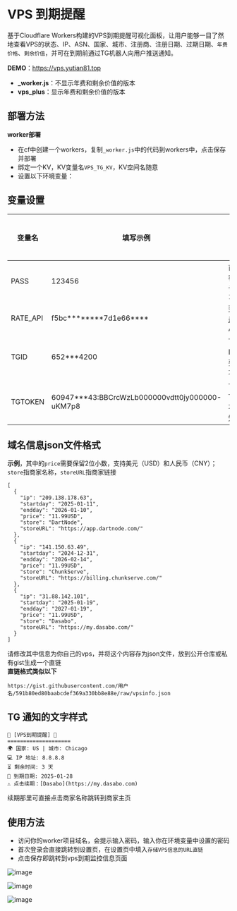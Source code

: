 # VPS 到期提醒
基于Cloudflare Workers构建的VPS到期提醒可视化面板，让用户能够一目了然地查看VPS的状态、IP、ASN、国家、城市、注册商、注册日期、过期日期、`年费价格`、`剩余价值`，并可在到期前通过TG机器人向用户推送通知。

**DEMO**：<https://vps.yutian81.top>

- **_worker.js**：不显示年费和剩余价值的版本  
- **vps_plus**：显示年费和剩余价值的版本

## 部署方法

**worker部署**

- 在cf中创建一个workers，复制`_worker.js`中的代码到workers中，点击保存并部署
- 绑定一个KV，KV变量名`VPS_TG_KV`，KV空间名随意
- 设置以下环境变量：

## 变量设置
| 变量名 | 填写示例 | 说明 | 是否必填 | 
| ------ | ------- | ------ | ------ |
| PASS  | 123456 | 前端访问密码，默认为`123456` | 是 |
| RATE_API  | f5bc********7d1e66**** | 到此处[注册](https://www.exchangerate-api.com/)免费API KEY | 是 |
| TGID | 652***4200 | TG机器人ID，不需要通知可不填 | 否 |
| TGTOKEN | 60947***43:BBCrcWzLb000000vdtt0jy000000-uKM7p8	 | TG机器人TOKEN，不需要通知可不填 | 否 |

## 域名信息json文件格式
**示例**，其中的`price`需要保留2位小数，支持美元（USD）和人民币（CNY）；`store`指商家名称，`storeURL`指商家链接
```
[
  {
    "ip": "209.138.178.63",
    "startday": "2025-01-11",
    "endday": "2026-01-10",
    "price": "11.99USD",
    "store": "DartNode",
    "storeURL": "https://app.dartnode.com/"
  },
  {
    "ip": "141.150.63.49",
    "startday": "2024-12-31",
    "endday": "2026-02-14",
    "price": "11.99USD",
    "store": "ChunkServe",
    "storeURL": "https://billing.chunkserve.com/"
  },
  {
    "ip": "31.88.142.101",
    "startday": "2025-01-19",
    "endday": "2027-01-19",
    "price": "11.99USD",
    "store": "Dasabo",
    "storeURL": "https://my.dasabo.com/"
  }
]
```
请修改其中信息为你自己的vps，并将这个内容存为json文件，放到公开仓库或私有gist生成一个直链  
**直链格式类似以下**
```
https://gist.githubusercontent.com/用户名/591b80ed80baabcdef369a330bb8e88e/raw/vpsinfo.json
```

## TG 通知的文字样式
```
🚨 [VPS到期提醒] 🚨
====================
🌍 国家: US | 城市: Chicago
💻 IP 地址: 8.8.8.8
⏳ 剩余时间: 3 天
📅 到期日期: 2025-01-28
⚠️ 点击续期：[Dasabo](https://my.dasabo.com)
```
续期那里可直接点击商家名称跳转到商家主页

## 使用方法
- 访问你的worker项目域名，会提示输入密码，输入你在环境变量中设置的密码
- 首次登录会直接跳转到设置页，在设置页中填入`存储VPS信息的URL直链`
- 点击保存即跳转到vps到期监控信息页面

![image](https://github.com/user-attachments/assets/d7489572-1cf7-42ba-aa56-e44123cf15a9)

![image](https://github.com/user-attachments/assets/6fbef2e9-6071-4605-b961-ca785f18d0f9)

![image](https://github.com/user-attachments/assets/38041a99-6f0f-4ee6-9a59-f663389c5b59)


